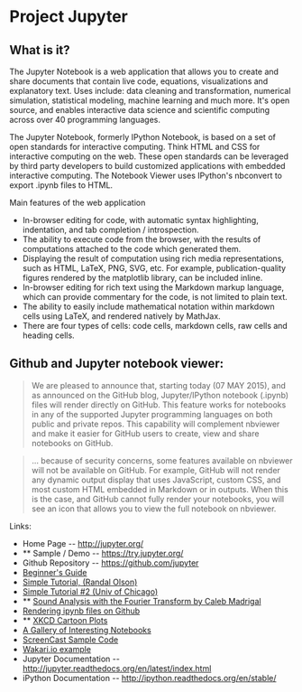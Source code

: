 Project Jupyter
===

## What is it?

The Jupyter Notebook is a web application that allows you to create and share documents that contain live code, equations, visualizations and explanatory text. Uses include: data cleaning and transformation, numerical simulation, statistical modeling, machine learning and much more.  It's open source, and enables interactive data science and scientific computing across over 40 programming languages.

The Jupyter Notebook, formerly IPython Notebook, is based on a set of open standards for interactive computing. Think HTML and CSS for interactive computing on the web. These open standards can be leveraged by third party developers to build customized applications with embedded interactive computing.  The Notebook Viewer uses IPython's nbconvert to export .ipynb files to HTML.

Main features of the web application
 - In-browser editing for code, with automatic syntax highlighting, indentation, and tab completion / introspection.
 - The ability to execute code from the browser, with the results of computations attached to the code which generated them.
 - Displaying the result of computation using rich media representations, such as HTML, LaTeX, PNG, SVG, etc. For example, publication-quality figures rendered by the matplotlib library, can be included inline.
 - In-browser editing for rich text using the Markdown markup language, which can provide commentary for the code, is not limited to plain text.
 - The ability to easily include mathematical notation within markdown cells using LaTeX, and rendered natively by MathJax.
 - There are four types of cells: code cells, markdown cells, raw cells and heading cells.

## Github and Jupyter notebook viewer:

> We are pleased to announce that, starting today (07 MAY 2015), and as announced on the GitHub blog, Jupyter/IPython notebook (.ipynb) files will render directly on GitHub. This feature works for notebooks in any of the supported Jupyter programming languages on both public and private repos. This capability will complement nbviewer and make it easier for GitHub users to create, view and share notebooks on GitHub.

> ... because of security concerns, some features available on nbviewer will not be available on GitHub. For example, GitHub will not render any dynamic output display that uses JavaScript, custom CSS, and most custom HTML embedded in Markdown or in outputs. When this is the case, and GitHub cannot fully render your notebooks, you will see an icon that allows you to view the full notebook on nbviewer.

Links:
 - Home Page -- http://jupyter.org/
 - ** Sample / Demo --  https://try.jupyter.org/
 - Github Repository -- https://github.com/jupyter
 - [Beginner's Guide](https://jupyter-notebook-beginner-guide.readthedocs.org/en/latest/)
 - [Simple  Tutorial, (Randal Olson) ](http://www.randalolson.com/2012/05/12/a-short-demo-on-how-to-use-ipython-notebook-as-a-research-notebook/)
 - [Simple Tutorial #2 (Univ of Chicago) ](https://geosci.uchicago.edu/~rtp1/PrinciplesPlanetaryClimate/Python/NotebookQuickstart/InstantNotebooks.html)
 - ** [Sound Analysis with the Fourier Transform by Caleb Madrigal](https://github.com/calebmadrigal/FourierTalkOSCON)
 - [Rendering ipynb files on Github](http://blog.jupyter.org/2015/05/07/rendering-notebooks-on-github/)
 - ** [XKCD Cartoon Plots](https://nbviewer.jupyter.org/url/jakevdp.github.com/downloads/notebooks/XKCD_plots.ipynb)
 - [A Gallery of Interesting Notebooks](https://github.com/ipython/ipython/wiki/A-gallery-of-interesting-IPython-Notebooks)
 - [ScreenCast Sample Code](http://ivory.idyll.org/permanent/00_notebook_intro_screencast.ipynb)
 - [Wakari.io example](https://www.wakari.io/sharing/bundle/makmanalp/examples?has_login=False)
 - Jupyter Documentation -- http://jupyter.readthedocs.org/en/latest/index.html
 - iPython Documentation -- http://ipython.readthedocs.org/en/stable/
